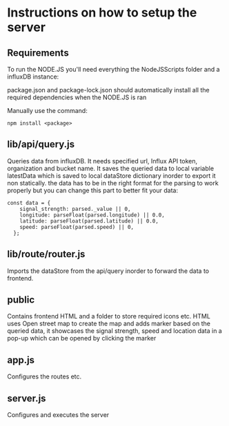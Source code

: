 # Instructions on how to setup the server

## Requirements
To run the NODE.JS you'll need everything the NodeJSScripts folder and a influxDB instance:

package.json and package-lock.json should automatically install all the required dependencies when the NODE.JS is ran

Manually use the command:
```
npm install <package>
```


## lib/api/query.js

Queries data from influxDB. It needs specified url, Influx API token, organization and bucket name. It saves the queried data to local variable latestData which is saved to local dataStore dictionary inorder to export it non statically.
the data has to be in the right format for the parsing to work properly but you can change this part to better fit your data:
```
const data = {
    signal_strength: parsed._value || 0,
    longitude: parseFloat(parsed.longitude) || 0.0,
    latitude: parseFloat(parsed.latitude) || 0.0,
    speed: parseFloat(parsed.speed) || 0,
  };

```

## lib/route/router.js

Imports the dataStore from the api/query inorder to forward the data to frontend.


## public

Contains frontend HTML and a folder to store required icons etc. HTML uses Open street map to create the map and adds marker based on the queried data, it showcases the signal strength, speed and location data in a pop-up which can be opened by clicking the marker


## app.js

Configures the routes etc.

## server.js

Configures and executes the server


